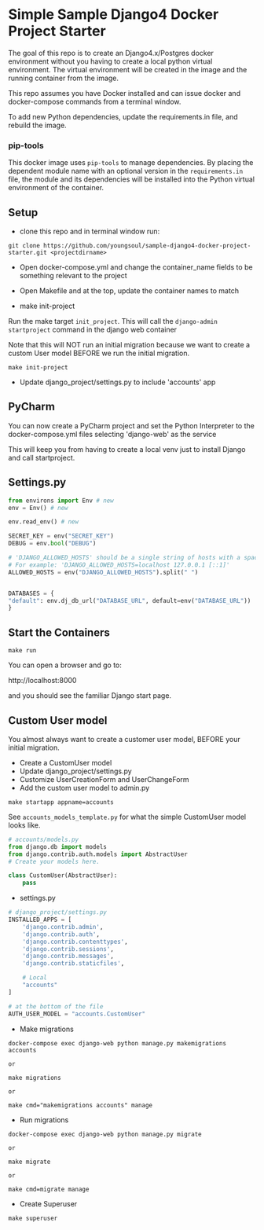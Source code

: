 # Simple Sample Django4 Docker Project Starter

The goal of this repo is to create an Django4.x/Postgres docker environment without you having to create a local python virtual environment.  The virtual environment will be created in the image and the running container from the image.  

This repo assumes you have Docker installed and can issue docker and docker-compose commands from a terminal window.

To add new Python dependencies, update the requirements.in file, and rebuild the image.

### pip-tools
This docker image uses `pip-tools` to manage dependencies.  By placing the dependent module name with an optional version in the `requirements.in` file, the module and its dependencies will be installed into the Python virtual environment of the container.


## Setup


* clone this repo and in terminal window run:

```shell
git clone https://github.com/youngsoul/sample-django4-docker-project-starter.git <projectdirname>
```

* Open docker-compose.yml and change the container_name fields to be something relevant to the project

* Open Makefile and at the top, update the container names to match

* make init-project

Run the make target `init_project`.
This will call the `django-admin startproject` command in the django web container

Note that this will NOT run an initial migration because we want to create a custom User model BEFORE we run the initial migration.

```shell
make init-project
```

* Update django_project/settings.py to include 'accounts' app

## PyCharm

You can now create a PyCharm project and set the Python Interpreter to the docker-compose.yml files selecting 'django-web' as the service

This will keep you from having to create a local venv just to install Django and call startproject.

## Settings.py

```python
from environs import Env # new
env = Env() # new

env.read_env() # new

SECRET_KEY = env("SECRET_KEY")
DEBUG = env.bool("DEBUG")

# 'DJANGO_ALLOWED_HOSTS' should be a single string of hosts with a space between each.
# For example: 'DJANGO_ALLOWED_HOSTS=localhost 127.0.0.1 [::1]'
ALLOWED_HOSTS = env("DJANGO_ALLOWED_HOSTS").split(" ")


DATABASES = {
"default": env.dj_db_url("DATABASE_URL", default=env("DATABASE_URL"))
}
```



## Start the Containers

```shell
make run
```

You can open a browser and go to:

http://localhost:8000

and you should see the familiar Django start page.


## Custom User model

You almost always want to create a customer user model, BEFORE your initial migration.

* Create a CustomUser model
* Update django_project/settings.py
* Customize UserCreationForm and UserChangeForm
* Add the custom user model to admin.py

```shell
make startapp appname=accounts
```

See `accounts_models_template.py` for what the simple CustomUser model looks like.

```python
# accounts/models.py
from django.db import models
from django.contrib.auth.models import AbstractUser
# Create your models here.

class CustomUser(AbstractUser):
    pass
```

* settings.py

```python
# django_project/settings.py
INSTALLED_APPS = [
    'django.contrib.admin',
    'django.contrib.auth',
    'django.contrib.contenttypes',
    'django.contrib.sessions',
    'django.contrib.messages',
    'django.contrib.staticfiles',

    # Local
    "accounts"
]

# at the bottom of the file
AUTH_USER_MODEL = "accounts.CustomUser"
```

* Make migrations

```shell
docker-compose exec django-web python manage.py makemigrations accounts

or

make migrations

or

make cmd="makemigrations accounts" manage

```

* Run migrations

```shell
docker-compose exec django-web python manage.py migrate

or

make migrate

or

make cmd=migrate manage

```

* Create Superuser

```shell
make superuser
```
